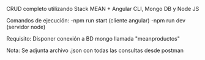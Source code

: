 CRUD completo utilizando Stack MEAN + Angular CLI, Mongo DB y Node JS

Comandos de ejecución:
-npm run start (cliente angular)
-npm run dev (servidor node)

Requisito: Disponer conexión a BD mongo llamada "meanproductos"

Nota: Se adjunta archivo .json con todas las consultas desde postman